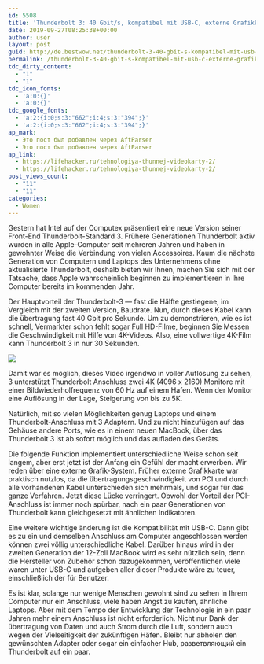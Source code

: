 ```yaml
---
id: 5508
title: 'Thunderbolt 3: 40 Gbit/s, kompatibel mit USB-C, externe Grafikkarte'
date: 2019-09-27T08:25:38+00:00
author: user
layout: post
guid: http://de.bestwow.net/thunderbolt-3-40-gbit-s-kompatibel-mit-usb-c-externe-grafikkarte/
permalink: /thunderbolt-3-40-gbit-s-kompatibel-mit-usb-c-externe-grafikkarte/
tdc_dirty_content:
  - "1"
  - "1"
tdc_icon_fonts:
  - 'a:0:{}'
  - 'a:0:{}'
tdc_google_fonts:
  - 'a:2:{i:0;s:3:"662";i:4;s:3:"394";}'
  - 'a:2:{i:0;s:3:"662";i:4;s:3:"394";}'
ap_mark:
  - Это пост был добавлен через AftParser
  - Это пост был добавлен через AftParser
ap_link:
  - https://lifehacker.ru/tehnologiya-thunnej-videokarty-2/
  - https://lifehacker.ru/tehnologiya-thunnej-videokarty-2/
post_views_count:
  - "11"
  - "11"
categories:
  - Women
---
```

Gestern hat Intel auf der Computex präsentiert eine neue Version seiner Front-End Thunderbolt-Standard 3. Frühere Generationen Thunderbolt aktiv wurden in alle Apple-Computer seit mehreren Jahren und haben in gewohnter Weise die Verbindung von vielen Accessoires. Kaum die nächste Generation von Computern und Laptops des Unternehmens ohne aktualisierte Thunderbolt, deshalb bieten wir Ihnen, machen Sie sich mit der Tatsache, dass Apple wahrscheinlich beginnen zu implementieren in Ihre Computer bereits im kommenden Jahr.</p> 

Der Hauptvorteil der Thunderbolt-3 — fast die Hälfte gestiegene, im Vergleich mit der zweiten Version, Baudrate. Nun, durch dieses Kabel kann die übertragung fast 40 Gbit pro Sekunde. Um zu demonstrieren, wie es ist schnell, Vermarkter schon fehlt sogar Full HD-Filme, beginnen Sie Messen die Geschwindigkeit mit Hilfe von 4K-Videos. Also, eine vollwertige 4K-Film kann Thunderbolt 3 in nur 30 Sekunden.

![](http://de.bestwow.net/wp-content/uploads/2019/09/tehnologiya-thunderbolt-3-40-gb-s-sovmestimost-s-usb-c-podklyuchenie-vneshney-videokarty-1.jpg) 

Damit war es möglich, dieses Video irgendwo in voller Auflösung zu sehen, 3 unterstützt Thunderbolt Anschluss zwei 4K (4096 x 2160) Monitore mit einer Bildwiederholfrequenz von 60 Hz auf einem Hafen. Wenn der Monitor eine Auflösung in der Lage, Steigerung von bis zu 5K.

Natürlich, mit so vielen Möglichkeiten genug Laptops und einem Thunderbolt-Anschluss mit 3 Adaptern. Und zu nicht hinzufügen auf das Gehäuse andere Ports, wie es in einem neuen MacBook, über das Thunderbolt 3 ist ab sofort möglich und das aufladen des Geräts.

Die folgende Funktion implementiert unterschiedliche Weise schon seit langem, aber erst jetzt ist der Anfang ein Gefühl der macht erwerben. Wir reden über eine externe Grafik-System. Früher externe Grafikkarte war praktisch nutzlos, da die übertragungsgeschwindigkeit von PCI und durch alle vorhandenen Kabel unterschieden sich mehrmals, und sogar für das ganze Verfahren. Jetzt diese Lücke verringert. Obwohl der Vorteil der PCI-Anschluss ist immer noch spürbar, nach ein paar Generationen von Thunderbolt kann gleichgesetzt mit ähnlichen Indikatoren.

Eine weitere wichtige änderung ist die Kompatibilität mit USB-C. Dann gibt es zu ein und demselben Anschluss am Computer angeschlossen werden können zwei völlig unterschiedliche Kabel. Darüber hinaus wird in der zweiten Generation der 12-Zoll MacBook wird es sehr nützlich sein, denn die Hersteller von Zubehör schon dazugekommen, veröffentlichen viele waren unter USB-C und aufgeben aller dieser Produkte wäre zu teuer, einschließlich der für Benutzer.

Es ist klar, solange nur wenige Menschen gewohnt sind zu sehen in Ihrem Computer nur ein Anschluss, viele haben Angst zu kaufen, ähnliche Laptops. Aber mit dem Tempo der Entwicklung der Technologie in ein paar Jahren mehr einem Anschluss ist nicht erforderlich. Nicht nur Dank der übertragung von Daten und auch Strom durch die Luft, sondern auch wegen der Vielseitigkeit der zukünftigen Häfen. Bleibt nur abholen den gewünschten Adapter oder sogar ein einfacher Hub, разветвляющий ein Thunderbolt auf ein paar.